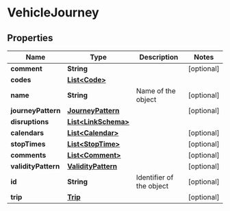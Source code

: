 
# VehicleJourney

## Properties
Name | Type | Description | Notes
------------ | ------------- | ------------- | -------------
**comment** | **String** |  |  [optional]
**codes** | [**List&lt;Code&gt;**](Code.md) |  | 
**name** | **String** | Name of the object |  [optional]
**journeyPattern** | [**JourneyPattern**](JourneyPattern.md) |  |  [optional]
**disruptions** | [**List&lt;LinkSchema&gt;**](LinkSchema.md) |  | 
**calendars** | [**List&lt;Calendar&gt;**](Calendar.md) |  |  [optional]
**stopTimes** | [**List&lt;StopTime&gt;**](StopTime.md) |  |  [optional]
**comments** | [**List&lt;Comment&gt;**](Comment.md) |  |  [optional]
**validityPattern** | [**ValidityPattern**](ValidityPattern.md) |  |  [optional]
**id** | **String** | Identifier of the object |  [optional]
**trip** | [**Trip**](Trip.md) |  |  [optional]



